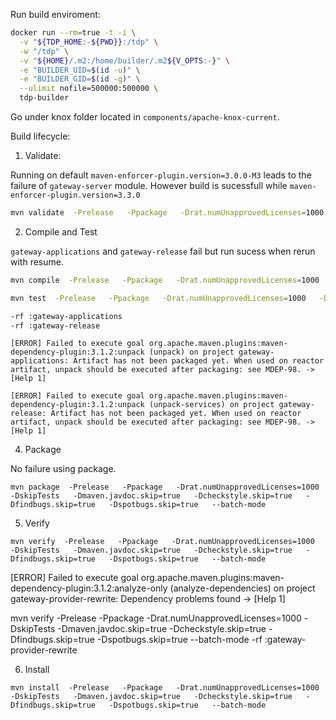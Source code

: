 Run build enviroment:

```bash
docker run --rm=true -t -i \
  -v "${TDP_HOME:-${PWD}}:/tdp" \
  -w "/tdp" \
  -v "${HOME}/.m2:/home/builder/.m2${V_OPTS:-}" \
  -e "BUILDER_UID=$(id -u)" \
  -e "BUILDER_GID=$(id -g)" \
  --ulimit nofile=500000:500000 \
  tdp-builder
```

Go under knox folder located in `components/apache-knox-current`.

Build lifecycle:

1. Validate:

Running on default `maven-enforcer-plugin.version=3.0.0-M3` leads to the failure of `gateway-server` module.
However build is sucessfull while `maven-enforcer-plugin.version=3.3.0`

```bash
mvn validate  -Prelease   -Ppackage   -Drat.numUnapprovedLicenses=1000   -DskipTests   -Dmaven.javdoc.skip=true   -Dcheckstyle.skip=true   -Dfindbugs.skip=true   -Dspotbugs.skip=true   --batch-mode 
```


2. Compile and Test

`gateway-applications` and `gateway-release` fail but run sucess when rerun with resume.

```bash
mvn compile  -Prelease   -Ppackage   -Drat.numUnapprovedLicenses=1000   -DskipTests   -Dmaven.javdoc.skip=true   -Dcheckstyle.skip=true   -Dfindbugs.skip=true   -Dspotbugs.skip=true   --batch-mode

mvn test  -Prelease   -Ppackage   -Drat.numUnapprovedLicenses=1000   -DskipTests   -Dmaven.javdoc.skip=true   -Dcheckstyle.skip=true   -Dfindbugs.skip=true   -Dspotbugs.skip=true   --batch-mode
```

```bash
-rf :gateway-applications
-rf :gateway-release
```

```
[ERROR] Failed to execute goal org.apache.maven.plugins:maven-dependency-plugin:3.1.2:unpack (unpack) on project gateway-applications: Artifact has not been packaged yet. When used on reactor artifact, unpack should be executed after packaging: see MDEP-98. -> [Help 1]

[ERROR] Failed to execute goal org.apache.maven.plugins:maven-dependency-plugin:3.1.2:unpack (unpack-services) on project gateway-release: Artifact has not been packaged yet. When used on reactor artifact, unpack should be executed after packaging: see MDEP-98. -> [Help 1]
```


4. Package

No failure using package.

```
mvn package  -Prelease   -Ppackage   -Drat.numUnapprovedLicenses=1000   -DskipTests   -Dmaven.javdoc.skip=true   -Dcheckstyle.skip=true   -Dfindbugs.skip=true   -Dspotbugs.skip=true   --batch-mode
```


5. Verify

```
mvn verify  -Prelease   -Ppackage   -Drat.numUnapprovedLicenses=1000   -DskipTests   -Dmaven.javdoc.skip=true   -Dcheckstyle.skip=true   -Dfindbugs.skip=true   -Dspotbugs.skip=true   --batch-mode
```

[ERROR] Failed to execute goal org.apache.maven.plugins:maven-dependency-plugin:3.1.2:analyze-only (analyze-dependencies) on project gateway-provider-rewrite: Dependency problems found -> [Help 1]


mvn verify  -Prelease   -Ppackage   -Drat.numUnapprovedLicenses=1000   -DskipTests   -Dmaven.javdoc.skip=true   -Dcheckstyle.skip=true   -Dfindbugs.skip=true   -Dspotbugs.skip=true   --batch-mode -rf :gateway-provider-rewrite


6. Install

```
mvn install  -Prelease   -Ppackage   -Drat.numUnapprovedLicenses=1000   -DskipTests   -Dmaven.javdoc.skip=true   -Dcheckstyle.skip=true   -Dfindbugs.skip=true   -Dspotbugs.skip=true   --batch-mode
```
























